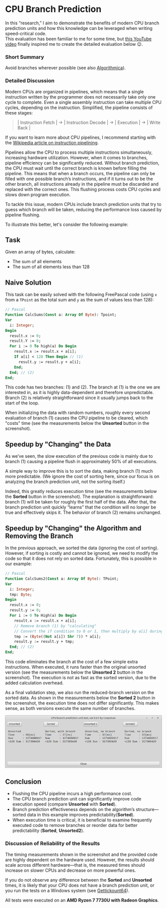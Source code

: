 # CPU Branch Prediction

In this “research,” I aim to demonstrate the benefits of modern CPU branch prediction units and how this knowledge can be leveraged when writing speed-critical code.  
This evaluation has been familiar to me for some time, but [this YouTube video](https://www.youtube.com/watch?v=-HNpim5x-IE) finally inspired me to create the detailed evaluation below 😉.


### Short Summary

Avoid branches wherever possible (see also [Algorithmica](https://en.algorithmica.org/hpc/pipelining/branchless/)).

### Detailed Discussion

Modern CPUs are organized in pipelines, which means that a single instruction written by the programmer does not necessarily take only one cycle to complete. Even a single assembly instruction can take multiple CPU cycles, depending on the instruction. Simplified, the pipeline consists of these stages:

> | Instruction Fetch | → | Instruction Decode | → | Execution | → | Write Back |

If you want to learn more about CPU pipelines, I recommend starting with the [Wikipedia article on instruction pipelining](https://en.wikipedia.org/wiki/Instruction_pipelining).


Pipelines allow the CPU to process multiple instructions simultaneously, increasing hardware utilization. However, when it comes to branches, pipeline efficiency can be significantly reduced. Without branch prediction, the CPU must wait until the correct branch is known before filling the pipeline. This means that when a branch occurs, the pipeline can only be filled with one possible branch’s instructions, and if it turns out to be the other branch, all instructions already in the pipeline must be discarded and replaced with the correct ones. This flushing process costs CPU cycles and slows down program execution.

To tackle this issue, modern CPUs include branch prediction units that try to guess which branch will be taken, reducing the performance loss caused by pipeline flushing.

To illustrate this better, let's consider the following example:

## Task
Given an array of bytes, calculate:  
- The sum of all elements  
- The sum of all elements less than 128  


## Naive Solution

This task can be easily solved with the following FreePascal code (using `x` from a `TPoint` as the total sum and `y` as the sum of values less than 128):

```pascal
// Pascal
Function CalcSums(Const a: Array Of Byte): Tpoint;
Var
  i: Integer;
Begin
  result.x := 0;
  result.Y := 0;
  For i := 0 To high(a) Do Begin
    result.x := result.x + a[i];
    If a[i] < 128 Then Begin // (1)
      result.y := result.y + a[i];
    End;  
  End; // (2)
End;
```

This code has two branches: (1) and (2). The branch at (1) is the one we are interested in, as it is highly data-dependent and therefore unpredictable. Branch (2) is relatively straightforward since it usually jumps back to the start of the loop.

When initializing the data with random numbers, roughly every second evaluation of branch (1) causes the CPU pipeline to be cleared, which "costs" time (see the measurements below the **Unsorted** button in the screenshot).

## Speedup by "Changing" the Data

As we’ve seen, the slow execution of the previous code is mainly due to branch (1) causing a pipeline flush in approximately 50% of all executions.  

A simple way to improve this is to sort the data, making branch (1) much more predictable. (We ignore the cost of sorting here, since our focus is on analyzing the branch prediction unit, not the sorting itself.)  

Indeed, this greatly reduces execution time (see the measurements below the **Sorted** button in the screenshot). The explanation is straightforward: branch (1) will be taken for roughly the first half of the data. After that, the branch prediction unit quickly “learns” that the condition will no longer be true and effectively skips it. The behavior of branch (2) remains unchanged.

## Speedup by "Changing" the Algorithm and Removing the Branch

In the previous approach, we sorted the data (ignoring the cost of sorting). However, if sorting is costly and cannot be ignored, we need to modify the code so that it does not rely on sorted data. Fortunately, this is possible in our example:

```pascal
// Pascal
Function CalcSums2(Const a: Array Of Byte): TPoint;
Var
  i: Integer;
  tmp: Byte;
Begin
  result.x := 0;
  result.y := 0;
  For i := 0 To High(a) Do Begin
    result.x := result.x + a[i];
    // Remove branch (1) by "calculating"
    // Convert the if condition to 0 or 1, then multiply by a[i] during summation
    tmp := (Byte((Not a[i]) Shr 7)) * a[i];
    result.y := result.y + tmp;
  End; // (2)
End;
```

This code eliminates the branch at the cost of a few simple extra instructions. When executed, it runs faster than the original unsorted version (see the measurements below the **Unsorted 2** button in the screenshot). The execution is not as fast as the sorted version, due to the added calculation overhead.

As a final validation step, we also run the reduced-branch version on the sorted data. As shown in the measurements below the **Sorted 2** button in the screenshot, the execution time does not differ significantly. This makes sense, as both versions execute the same number of branches.

![](preview.png)

## Conclusion
- Flushing the CPU pipeline incurs a high performance cost.  
- The CPU branch prediction unit can significantly improve code execution speed (compare **Unsorted** with **Sorted**).  
- Branch prediction effectiveness depends on the algorithm’s structure—sorted data in this example improves predictability(**Sorted**).  
- When execution time is critical, it is beneficial to examine frequently executed code to remove branches or reorder data for better predictability (**Sorted**, **Unsorted2**).

### Discussion of Reliability of the Results

The timing measurements shown in the screenshot and the provided code are highly dependent on the hardware used. However, the results should scale across different hardware—that is, the measured times should increase on slower CPUs and decrease on more powerful ones.

If you do not observe any difference between the **Sorted** and **Unsorted** times, it is likely that your CPU does not have a branch prediction unit, or you run the tests on a Windows system (see [Gettickount64](../Gettickcount64)).

All tests were executed on an **AMD Ryzen 7 7730U with Radeon Graphics**.
